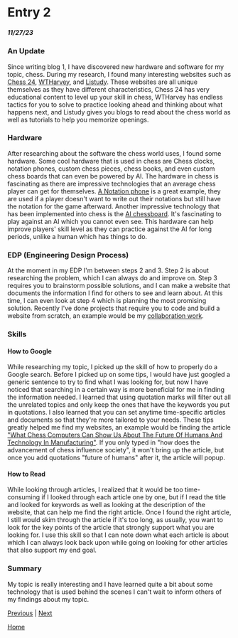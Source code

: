 # Entry 2
##### 11/27/23

### An Update
Since writing blog 1, I have discovered new hardware and software for my topic, chess. During my research, I found many interesting websites such as [Chess 24](https://chess24.com/en), [WTHarvey](https://www.wtharvey.com/), and [Listudy](https://listudy.org/en). These websites are all unique themselves as they have different characteristics, Chess 24 has very educational content to level up your skill in chess, WTHarvey has endless tactics for you to solve to practice looking ahead and thinking about what happens next, and Listudy gives you blogs to read about the chess world as well as tutorials to help you memorize openings. 

### Hardware 
After researching about the software the chess world uses, I found some hardware. Some cool hardware that is used in chess are Chess clocks, notation phones, custom chess pieces, chess books, and even custom chess boards that can even be powered by AI. The hardware in chess is fascinating as there are impressive technologies that an average chess player can get for themselves. [A Notation phone](https://i0.wp.com/www.campfirechess.com/wp-content/uploads/2019/02/image-20-2.jpg?resize=629%2C359) is a great example, they are used if a player doesn't want to write out their notations but still have the notation for the game afterward. Another impressive technology that has been implemented into chess is the [AI chessboard](https://encrypted-tbn0.gstatic.com/images?q=tbn:ANd9GcT7rt5yMjxXhcD6DXJSkQQlO7Zc6XJBwfilNLz-UVUJkdH1X1npHZrq0QDCTcjgZ-qVeBI&usqp=CAU). It's fascinating to play against an AI which you cannot even see. This hardware can help improve players' skill level as they can practice against the AI for long periods, unlike a human which has things to do. 

### EDP (Engineering Design Process)
At the moment in my EDP I'm between steps 2 and 3. Step 2 is about researching the problem, which I can always do and improve on. Step 3 requires you to brainstorm possible solutions, and I can make a website that documents the information I find for others to see and learn about. At this time, I can even look at step 4 which is planning the most promising solution. Recently I've done projects that require you to code and build a website from scratch, an example would be my [collaboration work](https://computer-virus.kylel119.repl.co/).

### Skills 
#### How to Google
While researching my topic, I picked up the skill of how to properly do a Google search. Before I picked up on some tips, I would have just googled a generic sentence to try to find what I was looking for, but now I have noticed that searching in a certain way is more beneficial for me in finding the information needed. I learned that using quotation marks will filter out all the unrelated topics and only keep the ones that have the keywords you put in quotations. I also learned that you can set anytime time-specific articles and documents so that they're more tailored to your needs. These tips greatly helped me find my websites, an example would be finding the article ["What Chess Computers Can Show Us About The Future Of Humans And Technology In Manufacturing"](https://www.forbes.com/sites/forbestechcouncil/2021/03/16/what-chess-computers-can-show-us-about-the-future-of-humans-and-technology-in-manufacturing/?sh=6ab1ae277e6b). If you only typed in "how does the advancement of chess influence society", it won't bring up the article, but once you add quotations "future of humans" after it, the article will popup.

#### How to Read
While looking through articles, I realized that it would be too time-consuming if I looked through each article one by one, but if I read the title and looked for keywords as well as looking at the description of the website, that can help me find the right article. Once I found the right article, I still would skim through the article if it's too long, as usually, you want to look for the key points of the article that strongly support what you are looking for. I use this skill so that I can note down what each article is about which I can always look back upon while going on looking for other articles that also support my end goal.

### Summary
My topic is really interesting and I have learned quite a bit about some technology that is used behind the scenes I can't wait to inform others of my findings about my topic.

[Previous](entry01.md) | [Next](entry03.md)

[Home](../README.md)
